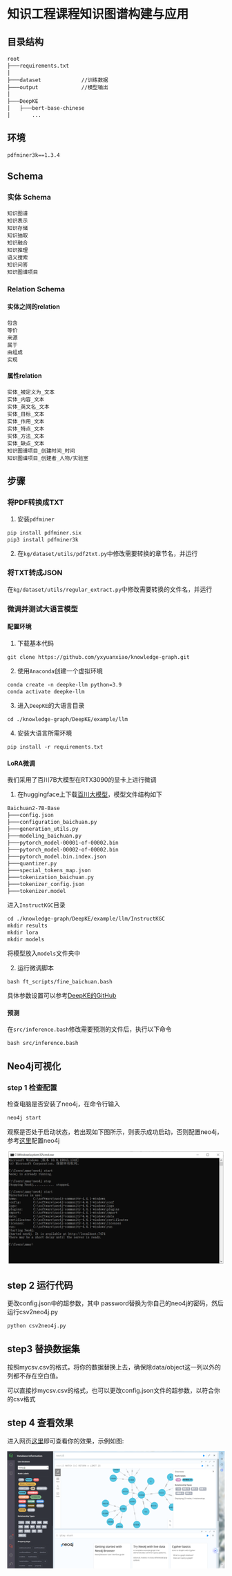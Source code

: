 # 知识工程课程知识图谱构建与应用

## 目录结构

```
root
├───requirements.txt
│
├───dataset				//训练数据
├───output				//模型输出
│
├───DeepKE
│	├───bert-base-chinese
│		...
```

## 环境

```
pdfminer3k==1.3.4
```

## Schema

### 实体 Schema

```
知识图谱
知识表示
知识存储
知识抽取
知识融合
知识推理
语义搜索
知识问答
知识图谱项目
```

### Relation Schema

#### 实体之间的relation

```
包含
等价
来源
属于
由组成
实现
```

#### 属性relation

```
实体_被定义为_文本
实体_内容_文本
实体_英文名_文本
实体_目标_文本
实体_作用_文本
实体_特点_文本
实体_方法_文本
实体_缺点_文本
知识图谱项目_创建时间_时间
知识图谱项目_创建者_人物/实验室
```

## 步骤

### 将PDF转换成TXT

1. 安装`pdfminer`

```
pip install pdfminer.six
pip3 install pdfminer3k
```

2. 在`kg/dataset/utils/pdf2txt.py`中修改需要转换的章节名，并运行

### 将TXT转成JSON

在`kg/dataset/utils/regular_extract.py`中修改需要转换的文件名，并运行

### 微调并测试大语言模型

#### 配置环境

1. 下载基本代码

```
git clone https://github.com/yxyuanxiao/knowledge-graph.git
```

2. 使用`Anaconda`创建一个虚拟环境
```
conda create -n deepke-llm python=3.9
conda activate deepke-llm
```


3. 进入`DeepKE`的大语言目录

```
cd ./knowledge-graph/DeepKE/example/llm
```


4. 安装大语言所需环境

```
pip install -r requirements.txt
```

#### LoRA微调

我们采用了百川7B大模型在RTX3090的显卡上进行微调

1. 在huggingface上下载[百川大模型](https://huggingface.co/baichuan-inc/Baichuan-13B-Base)，模型文件结构如下

```
Baichuan2-7B-Base
├───config.json
├───configuration_baichuan.py
├───generation_utils.py
├───modeling_baichuan.py
├───pytorch_model-00001-of-00002.bin
├───pytorch_model-00002-of-00002.bin
├───pytorch_model.bin.index.json
├───quantizer.py
├───special_tokens_map.json
├───tokenization_baichuan.py
├───tokenizer_config.json
├───tokenizer.model
```

进入`InstructKGC`目录

```
cd ./knowledge-graph/DeepKE/example/llm/InstructKGC
mkdir results
mkdir lora
mkdir models
```

将模型放入`models`文件夹中

2. 运行微调脚本

```
bash ft_scripts/fine_baichuan.bash
```

具体参数设置可以参考[DeepKE的GitHub](https://github.com/zjunlp/DeepKE/blob/main/example/llm/InstructKGC/README.md)

#### 预测

在`src/inference.bash`修改需要预测的文件后，执行以下命令

```
bash src/inference.bash
```

## Neo4j可视化

###  step 1 检查配置

检查电脑是否安装了neo4j，在命令行输入 

```bash
neo4j start
```

观察是否处于启动状态，若出现如下图所示，则表示成功启动，否则配置neo4j，参考[这里](./csv2neo4j/neo4j-start.pdf)配置neo4j

![img](csv2neo4j/img.png)

## step 2 运行代码

更改config.json中的超参数，其中 password替换为你自己的neo4j的密码，然后运行csv2neo4j.py

```bash
python csv2neo4j.py
```

## step3 替换数据集

按照mycsv.csv的格式，将你的数据替换上去，确保除data/object这一列以外的列都不存在空白值。

可以直接抄mycsv.csv的格式，也可以更改config.json文件的超参数，以符合你的csv格式

## step 4 查看效果

进入网页[这里](http://localhost:7474/)即可查看你的效果，示例如图:

![img_1](csv2neo4j/img_1.png)
